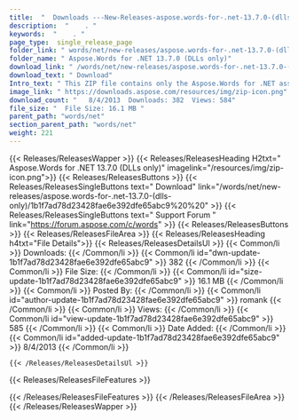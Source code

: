 ```yaml
---
title:  "  Downloads ---New-Releases-aspose.words-for-.net-13.7.0-(dlls-only) . " 
description:  "    . " 
keywords:  "    . " 
page_type:  single_release_page
folder_link: " words/net/new-releases/aspose.words-for-.net-13.7.0-(dlls-only)/"
folder_name: " Aspose.Words for .NET 13.7.0 (DLLs only)"
download_link: " /words/net/new-releases/aspose.words-for-.net-13.7.0-(dlls-only)/1b1f7ad78d23428fae6e392dfe65abc9"
download_text: " Download"
Intro_text: " This ZIP file contains only the Aspose.Words for .NET assemblies. The assemblies..."
image_link: " https://downloads.aspose.com/resources/img/zip-icon.png"
download_count: "   8/4/2013  Downloads: 382  Views: 584"
file_size: "  File Size: 16.1 MB "
parent_path: "words/net"
section_parent_path: "words/net"
weight: 221 
---
```


{{< Releases/ReleasesWapper >}}
  {{< Releases/ReleasesHeading H2txt=" Aspose.Words for .NET 13.7.0 (DLLs only)" imagelink="/resources/img/zip-icon.png">}}
  {{< Releases/ReleasesButtons >}}
    {{< Releases/ReleasesSingleButtons text=" Download" link="/words/net/new-releases/aspose.words-for-.net-13.7.0-(dlls-only)/1b1f7ad78d23428fae6e392dfe65abc9%20%20" >}}
    {{< Releases/ReleasesSingleButtons text=" Support Forum " link="https://forum.aspose.com/c/words" >}}
  {{< Releases/ReleasesButtons >}}
  {{< Releases/ReleasesFileArea >}}
    {{< Releases/ReleasesHeading h4txt="File Details">}}
    {{< Releases/ReleasesDetailsUl >}}
            {{< Common/li  >}} Downloads: {{< /Common/li >}} 
      {{< Common/li id="dwn-update-1b1f7ad78d23428fae6e392dfe65abc9" >}} 382 {{< /Common/li >}} 
      {{< Common/li  >}} File Size: {{< /Common/li >}} 
      {{< Common/li id="size-update-1b1f7ad78d23428fae6e392dfe65abc9" >}} 16.1 MB {{< /Common/li >}} 
      {{< Common/li  >}} Posted By: {{< /Common/li >}} 
      {{< Common/li id="author-update-1b1f7ad78d23428fae6e392dfe65abc9" >}} romank {{< /Common/li >}} 
      {{< Common/li  >}} Views: {{< /Common/li >}} 
      {{< Common/li id="view-update-1b1f7ad78d23428fae6e392dfe65abc9" >}} 585 {{< /Common/li >}} 
      {{< Common/li  >}} Date Added: {{< /Common/li >}} 
      {{< Common/li id="added-update-1b1f7ad78d23428fae6e392dfe65abc9" >}} 8/4/2013 {{< /Common/li >}} 

    {{< /Releases/ReleasesDetailsUl >}}

  {{< Releases/ReleasesFileFeatures >}}
      
  {{< /Releases/ReleasesFileFeatures >}}
 {{< /Releases/ReleasesFileArea >}}
{{< /Releases/ReleasesWapper >}}


